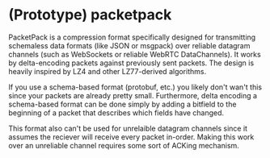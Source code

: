 # (Prototype) packetpack

PacketPack is a compression format specifically designed for transmitting schemaless data formats (like JSON or msgpack) over reliable datagram channels (such as WebSockets or reliable WebRTC DataChannels). It works by delta-encoding packets against previously sent packets. The design is heavily inspired by LZ4 and other LZ77-derived algorithms.

If you use a schema-based format (protobuf, etc.) you likely don't wan't this since your packets are already pretty small. Furthermore, delta encoding a schema-based format can be done simply by adding a bitfield to the beginning of a packet that describes which fields have changed.

This format also can't be used for unrelaible datagram channels since it assumes the reciever will receive every packet in-order. Making this work over an unreliable channel requires some sort of ACKing mechanism.